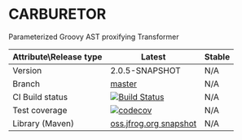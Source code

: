 # CARBURETOR
Parameterized Groovy AST proxifying Transformer

|Attribute\Release type|Latest|Stable|
|----------------------|------|------|
|Version|2.0.5-SNAPSHOT|N/A|
|Branch|[master](https://github.com/INFINITE-TECHNOLOGY/CARBURETOR)|N/A|
|CI Build status|[![Build Status](https://travis-ci.com/INFINITE-TECHNOLOGY/CARBURETOR.svg?branch=master)](https://travis-ci.com/INFINITE-TECHNOLOGY/CARBURETOR)|N/A|
|Test coverage|[![codecov](https://codecov.io/gh/INFINITE-TECHNOLOGY/CARBURETOR/branch/master/graphs/badge.svg)](https://codecov.io/gh/INFINITE-TECHNOLOGY/CARBURETOR/branch/master/graphs)|N/A|
|Library (Maven)|[oss.jfrog.org snapshot](https://oss.jfrog.org/artifactory/webapp/#/artifacts/browse/tree/General/oss-snapshot-local/io/infinite/carburetor/2.0.5-SNAPSHOT)|N/A|
